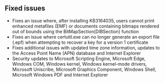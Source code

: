 ## Fixed issues
- Fixes an issue where, after installing KB3164035, users cannot print enhanced metafiles (EMF) or documents containing bitmaps rendered out of bounds using the BitMapSection(DIBSection) function
- Fixes an issue where certutil.exe can no longer generate an export file (.epf) when attempting to recover a key for a version 1 certificate
- Fixes additional issues with updated time zone information, updates to the Access Point Name (APN) database and Internet Explorer
- Security updates to Microsoft Scripting Engine, Microsoft Edge, Windows COM, Windows kernel, Windows kernel-mode drivers, Microsoft Uniscribe, Microsoft Graphics Component, Windows Shell, Microsoft Windows PDF and Internet Explorer
